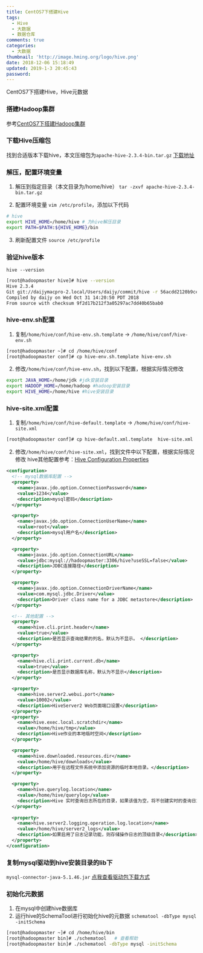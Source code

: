 ```yaml
---
title: CentOS7下搭建Hive
tags:
  - Hive
  - 大数据
  - 数据仓库
comments: true
categories:
  - 大数据
thumbnail: 'http://image.hming.org/logo/hive.png'
date: 2018-12-06 15:18:49
updated: 2019-1-3 20:45:43
password:
---
```

CentOS7下搭建Hive，Hive元数据
<!-- more -->
### 搭建Hadoop集群
参考[CentOS7下搭建Hadoop集群](http://blog.hming.org/2018/09/16/CentOS7%E4%B8%8B%E6%90%AD%E5%BB%BAHadoop%E9%9B%86%E7%BE%A4/)

### 下载Hive压缩包
找到合适版本下载hive，本文压缩包为`apache-hive-2.3.4-bin.tar.gz`
[下载地址](http://ftp.riken.jp/net/apache/hive/)

### 解压，配置环境变量
1. 解压到指定目录（本文目录为/home/hive）
`tar -zxvf apache-hive-2.3.4-bin.tar.gz`

2. 配置环境变量
`vim /etc/profile`，添加以下代码
```bash
# hive
export HIVE_HOME=/home/hive # 为hive解压目录
export PATH=$PATH:${HIVE_HOME}/bin
```
3. 刷新配置文件
`source /etc/profile`

### 验证hive版本
`hive --version`
```bash
[root@hadoopmaster hive]# hive --version
Hive 2.3.4
Git git://daijymacpro-2.local/Users/daijy/commit/hive -r 56acdd2120b9ce6790185c679223b8b5e884aaf2
Compiled by daijy on Wed Oct 31 14:20:50 PDT 2018
From source with checksum 9f2d17b212f3a05297ac7dd40b65bab0
```

### hive-env.sh配置
1. 复制`/home/hive/conf/hive-env.sh.template` -> `/home/hive/conf/hive-env.sh`
```bash
[root@hadoopmaster ~]# cd /home/hive/conf
[root@hadoopmaster conf]# cp hive-env.sh.template hive-env.sh
```
2. 修改`/home/hive/conf/hive-env.sh`，找到以下配置，根据实际情况修改
```bash
export JAVA_HOME=/home/jdk #jdk安装目录
export HADOOP_HOME=/home/hadoop #hadoop安装目录
export HIVE_HOME=/home/hive #hive安装目录
```

### hive-site.xml配置
1. 复制`/home/hive/conf/hive-default.template` -> `/home/hive/conf/hive-site.xml`
```bash
[root@hadoopmaster conf]# cp hive-default.xml.template  hive-site.xml
```
2. 修改`/home/hive/conf/hive-site.xml`，找到文件中以下配置，根据实际情况修改
hive其他配置参考：[Hive Configuration Properties](https://cwiki.apache.org/confluence/display/Hive/Configuration+Properties)
```xml
<configuration>
  <!-- mysql数据库配置 -->
  <property>
    <name>javax.jdo.option.ConnectionPassword</name>
    <value>1234</value>
    <description>mysql密码</description>
  </property>

  <property>
    <name>javax.jdo.option.ConnectionUserName</name>
    <value>root</value>
    <description>mysql用户名</description>
  </property>

  <property>
    <name>javax.jdo.option.ConnectionURL</name>
    <value>jdbc:mysql://hadoopmaster:3306/hive?useSSL=false</value>
    <description>JDBC连接路径</description>
  </property>

  <property>
    <name>javax.jdo.option.ConnectionDriverName</name>
    <value>com.mysql.jdbc.Driver</value>
    <description>Driver class name for a JDBC metastore</description>
  </property>

  <!-- 其他配置 -->
  <property>
    <name>hive.cli.print.header</name>
    <value>true</value>
    <description>是否显示查询结果的列名，默认为不显示。 </description>
  </property>

  <property>
    <name>hive.cli.print.current.db</name>
    <value>true</value>
    <description>是否显示数据库名称，默认为不显示</description>
  </property>

  <property>
    <name>hive.server2.webui.port</name>
    <value>10002</value>
    <description>HiveServer2 Web页面端口设置</description>
  </property>
  <property>
    <name>hive.exec.local.scratchdir</name>
    <value>/home/hive/tmp</value>
    <description>Hive作业的本地临时空间</description>
  </property>

  <property>
    <name>hive.downloaded.resources.dir</name>
    <value>/home/hive/downloads</value>
    <description>用于在远程文件系统中添加资源的临时本地目录。</description>
  </property>

  <property>
    <name>hive.querylog.location</name>
    <value>/home/hive/querylog</value>
    <description>Hive 实时查询日志所在的目录，如果该值为空，将不创建实时的查询日志。</description>
  </property>
  
  <property>
    <name>hive.server2.logging.operation.log.location</name>
    <value>/home/hive/server2_logs</value>
    <description>如果启用了日志记录功能，则存储操作日志的顶级目录</description>
  </property>
</configuration>
```
### 复制mysql驱动到hive安装目录的lib下
`mysql-connector-java-5.1.46.jar`
[点我查看驱动包下载方式](http://blog.hming.org/2018/12/09/MySQL连接驱动包下载方法/)

### 初始化元数据
1. 在mysql中创建hive数据库
2. 运行hive的SchemaTool进行初始化hive的元数据
`schematool -dbType mysql -initSchema`
```bash
[root@hadoopmaster ~]# cd /home/hive/bin
[root@hadoopmaster bin]# ./schematool	# 查看帮助
[root@hadoopmaster bin]# ./schematool -dbType mysql -initSchema
```
